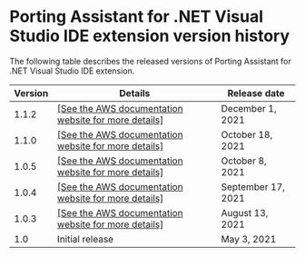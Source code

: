 # Porting Assistant for \.NET Visual Studio IDE extension version history<a name="porting-assistant-vs-ide-versions"></a>

 The following table describes the released versions of Porting Assistant for \.NET Visual Studio IDE extension\. 


| Version | Details | Release date | 
| --- | --- | --- | 
| 1\.1\.2 |  [\[See the AWS documentation website for more details\]](http://docs.aws.amazon.com/portingassistant/latest/userguide/porting-assistant-vs-ide-versions.html)  | December 1, 2021 | 
| 1\.1\.0 |  [\[See the AWS documentation website for more details\]](http://docs.aws.amazon.com/portingassistant/latest/userguide/porting-assistant-vs-ide-versions.html)  | October 18, 2021 | 
| 1\.0\.5 |  [\[See the AWS documentation website for more details\]](http://docs.aws.amazon.com/portingassistant/latest/userguide/porting-assistant-vs-ide-versions.html)  | October 8, 2021 | 
| 1\.0\.4 |  [\[See the AWS documentation website for more details\]](http://docs.aws.amazon.com/portingassistant/latest/userguide/porting-assistant-vs-ide-versions.html)  | September 17, 2021 | 
| 1\.0\.3 |  [\[See the AWS documentation website for more details\]](http://docs.aws.amazon.com/portingassistant/latest/userguide/porting-assistant-vs-ide-versions.html)  | August 13, 2021 | 
| 1\.0 | Initial release | May 3, 2021 | 
